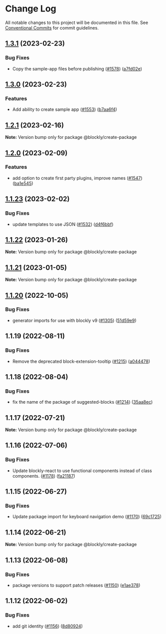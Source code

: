 # Change Log

All notable changes to this project will be documented in this file.
See [Conventional Commits](https://conventionalcommits.org) for commit guidelines.

## [1.3.1](https://github.com/google/blockly-samples/compare/@blockly/create-package@1.3.0...@blockly/create-package@1.3.1) (2023-02-23)


### Bug Fixes

* Copy the sample-app files before publishing ([#1578](https://github.com/google/blockly-samples/issues/1578)) ([a7fd02e](https://github.com/google/blockly-samples/commit/a7fd02e1b1eea4e37cd61edab9207ae9f03d091b))



## [1.3.0](https://github.com/google/blockly-samples/compare/@blockly/create-package@1.2.1...@blockly/create-package@1.3.0) (2023-02-23)


### Features

* Add ability to create sample app ([#1553](https://github.com/google/blockly-samples/issues/1553)) ([b7aa6f4](https://github.com/google/blockly-samples/commit/b7aa6f46557ccb0e4da691b8b20f7bb2e47a1044))



## [1.2.1](https://github.com/google/blockly-samples/compare/@blockly/create-package@1.2.0...@blockly/create-package@1.2.1) (2023-02-16)

**Note:** Version bump only for package @blockly/create-package





## [1.2.0](https://github.com/google/blockly-samples/compare/@blockly/create-package@1.1.23...@blockly/create-package@1.2.0) (2023-02-09)


### Features

* add option to create first party plugins, improve names ([#1547](https://github.com/google/blockly-samples/issues/1547)) ([ba1e545](https://github.com/google/blockly-samples/commit/ba1e5450923ad24f3ba886d0be901440e55cab6a))



## [1.1.23](https://github.com/google/blockly-samples/compare/@blockly/create-package@1.1.22...@blockly/create-package@1.1.23) (2023-02-02)


### Bug Fixes

* update templates to use JSON ([#1532](https://github.com/google/blockly-samples/issues/1532)) ([d4f6bbf](https://github.com/google/blockly-samples/commit/d4f6bbf38376f1ad39c9440aac7522a447c1a924))



## [1.1.22](https://github.com/google/blockly-samples/compare/@blockly/create-package@1.1.21...@blockly/create-package@1.1.22) (2023-01-26)

**Note:** Version bump only for package @blockly/create-package





## [1.1.21](https://github.com/google/blockly-samples/compare/@blockly/create-package@1.1.20...@blockly/create-package@1.1.21) (2023-01-05)

**Note:** Version bump only for package @blockly/create-package





## [1.1.20](https://github.com/google/blockly-samples/compare/@blockly/create-package@1.1.19...@blockly/create-package@1.1.20) (2022-10-05)


### Bug Fixes

* generator imports for use with blockly v9 ([#1305](https://github.com/google/blockly-samples/issues/1305)) ([51d59e9](https://github.com/google/blockly-samples/commit/51d59e98d172400e45fc74755f577e068df9996b))



## 1.1.19 (2022-08-11)


### Bug Fixes

* Remove the deprecated block-extension-tooltip ([#1215](https://github.com/google/blockly-samples/issues/1215)) ([a044478](https://github.com/google/blockly-samples/commit/a044478c86a73e3065bc866e427f175cbec6fc13))





## 1.1.18 (2022-08-04)


### Bug Fixes

* fix the name of the package of suggested-blocks ([#1214](https://github.com/google/blockly-samples/issues/1214)) ([35aa8ec](https://github.com/google/blockly-samples/commit/35aa8ec73a60a4eb5b1e80cb2fc71dcd83d05e27))





## 1.1.17 (2022-07-21)

**Note:** Version bump only for package @blockly/create-package





## 1.1.16 (2022-07-06)


### Bug Fixes

* Update blockly-react to use functional components instead of class components. ([#1178](https://github.com/google/blockly-samples/issues/1178)) ([fa21187](https://github.com/google/blockly-samples/commit/fa21187cdbe4ec3a5c69f185540dd68a98eb69d7))





## 1.1.15 (2022-06-27)


### Bug Fixes

* Update package import for keyboard navigation demo ([#1170](https://github.com/google/blockly-samples/issues/1170)) ([69c1725](https://github.com/google/blockly-samples/commit/69c1725b775279fcc397dc178935208d5f42b08c))





## 1.1.14 (2022-06-21)

**Note:** Version bump only for package @blockly/create-package





## 1.1.13 (2022-06-08)


### Bug Fixes

* package versions to support patch releases ([#1150](https://github.com/google/blockly-samples/issues/1150)) ([e1ae378](https://github.com/google/blockly-samples/commit/e1ae378d779531621c3d948566257d069002963f))





## 1.1.12 (2022-06-02)


### Bug Fixes

* add git identity ([#1156](https://github.com/google/blockly-samples/issues/1156)) ([8d80924](https://github.com/google/blockly-samples/commit/8d809243b277375beb2ce75d4e157b5e17f78193))
